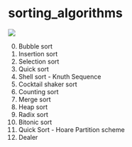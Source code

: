 # sorting_algorithms

![](https://s3.amazonaws.com/intranet-projects-files/holbertonschool-low_level_programming/248/willy-wonka.png)

0. Bubble sort
1. Insertion sort
2. Selection sort
3. Quick sort
4. Shell sort - Knuth Sequence
5. Cocktail shaker sort
6. Counting sort
7. Merge sort
8. Heap sort
9. Radix sort
10. Bitonic sort
11. Quick Sort - Hoare Partition scheme
12. Dealer
